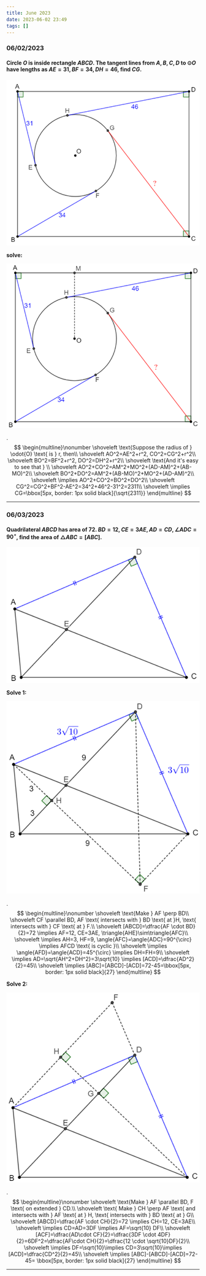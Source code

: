```yaml
---
title: June 2023
date: 2023-06-02 23:49
tags: []
---
```


### 06/02/2023

#### Circle $O$ is inside rectangle $ABCD$. The tangent lines from $A,B,C,D$  to $\odot{O}$ have lengths as $AE=31, BF=34, DH=46$, find $CG$.

![image-20230602235041540](/assets/images/2023/image-20230602235041540.png)

**solve:**

![image-20230603000511529](/assets/images/2023/image-20230603000511529.png)

.
$$
\begin{multline}\nonumber
\shoveleft \text{Suppose the radius of } \odot{O} \text{ is } r, then\\
\shoveleft AO^2=AE^2+r^2, CO^2=CG^2+r^2\\
\shoveleft BO^2=BF^2+r^2, DO^2=DH^2+r^2\\
\shoveleft \text{And it's easy to see that } \\
\shoveleft AO^2+CO^2=AM^2+MO^2+(AD-AM)^2+(AB-MO)^2\\
\shoveleft BO^2+DO^2=AM^2+(AB-MO)^2+MO^2+(AD-AM)^2\\
\shoveleft \implies AO^2+CO^2=BO^2+DO^2\\
\shoveleft CG^2=CG^2+BF^2-AE^2=34^2+46^2-31^2=2311\\
\shoveleft \implies CG=\bbox[5px, border: 1px solid black]{\sqrt{2311}}
\end{multline}
$$

---

### 06/03/2023

#### Quadrilateral $ABCD$ has area of $72$. $BD=12, CE=3AE, AD=CD, \angle{ADC}=90^{\circ}$, find the area of $\triangle{ABC}=[ABC]$.

![image-20230605035210173](/assets/images/2023/image-20230605035210173.png)

**Solve 1:**

![image-20230605033856649](/assets/images/2023/image-20230605033856649.png)

.
$$
\begin{multline}\nonumber
\shoveleft \text{Make } AF \perp BD\\
\shoveleft CF \parallel BD, AF \text{ intersects with } BD \text{ at }H, \text{ intersects with } CF \text{ at } F.\\
\shoveleft [ABCD]=\dfrac{AF \cdot BD}{2}=72 \implies AF=12, CE=3AE, \triangle{AHE}\sim\triangle{AFC}\\
\shoveleft \implies AH=3, HF=9, \angle{AFC}=\angle{ADC}=90^{\circ} \implies AFCD \text{ is cyclic }\\
\shoveleft \implies \angle{AFD}=\angle{ACD}=45^{\circ} \implies DH=FH=9\\
\shoveleft \implies AD=\sqrt{AH^2+DH^2}=3\sqrt{10} \implies [ACD]=\dfrac{AD^2}{2}=45\\
\shoveleft \implies [ABC]=[ABCD]-[ACD]=72-45=\bbox[5px, border: 1px solid black]{27}
\end{multline}
$$

**Solve 2:**

![image-20230605134129366](/assets/images/2023/image-20230605134129366.png)

.
$$
\begin{multline}\nonumber
\shoveleft \text{Make } AF \parallel BD, F \text{ on extended } CD.\\
\shoveleft \text{ Make } CH \perp AF \text{ and intersects with } AF \text{ at } H, \text{ intersects with } BD \text{ at } G\\
\shoveleft [ABCD]=\dfrac{AF \cdot CH}{2}=72 \implies CH=12, CE=3AE\\
\shoveleft \implies CD=AD=3DF \implies AF=\sqrt{10} DF\\
\shoveleft [ACF]=\dfrac{AD\cdot CF}{2}=\dfrac{3DF \cdot 4DF}{2}=6DF^2=\dfrac{AF\cdot CH}{2}=\dfrac{12 \cdot \sqrt{10}DF}{2}\\
\shoveleft \implies DF=\sqrt{10}\implies CD=3\sqrt{10}\implies [ACD]=\dfrac{CD^2}{2}=45\\
\shoveleft \implies [ABC]-[ABCD]-[ACD]=72-45=  \bbox[5px, border: 1px solid black]{27}
\end{multline}
$$

---

